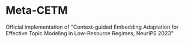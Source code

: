 # Meta-CETM
Official implementation of "Context-guided Embedding Adaptation for Effective Topic Modeling in Low-Resource Regimes, NeurIPS 2023"
